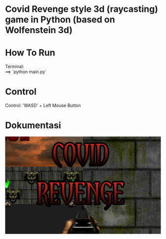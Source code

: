 # Covid Revenge style 3d (raycasting) game in Python (based on Wolfenstein 3d)
<h1> How To Run </h1>
Terminal: <br>
==> `python main.py`

<h1> Control </h1>
Control: 'WASD' + Left Mouse Button

<h1> Dokumentasi </h1>

![doom](/sreenshots/0.jpg)